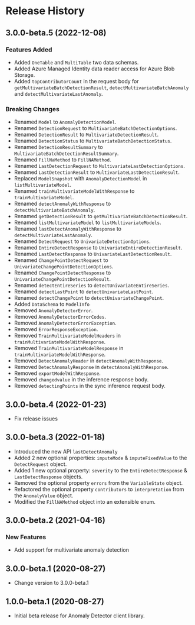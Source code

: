 # Release History

## 3.0.0-beta.5 (2022-12-08)

### Features Added

- Added `OneTable` and `MultiTable` two data schemas.
- Added Azure Managed Identity data reader access for Azure Blob Storage.
- Added `topContributorCount` in the request body for `getMultivariateBatchDetectionResult`, `detectMultivariateBatchAnomaly` and `detectMultivariateLastAnomaly`.

### Breaking Changes

- Renamed `Model` to `AnomalyDetectionModel`.
- Renamed `DetectionRequest` to `MultivariateBatchDetectionOptions`.
- Renamed `DetectionResult` to `MultivariateDetectionResult`.
- Renamed `DetectionStatus` to `MultivariateBatchDetectionStatus`.
- Renamed `DetectionResultSummary` to `MultivariateBatchDetectionResultSummary`.
- Renamed `FillNaMethod` to `FillNAMethod`.
- Renamed `LastDetectionRequest` to `MultivariateLastDetectionOptions`.
- Renamed `LastDetectionResult` to `MultivariateLastDetectionResult`.
- Replaced `ModelSnapshot` with `AnomalyDetectionModel` in `listMultivariateModel`.
- Renamed `trainMultivariateModelWithResponse` to `trainMultivariateModel`.
- Renamed `detectAnomalyWithResponse` to `detectMultivariateBatchAnomaly`.
- Renamed `getDetectionResult` to `getMultivariateBatchDetectionResult`.
- Renamed `listMultivariateModel` to `listMultivariateModels`.
- Renamed `lastDetectAnomalyWithResponse` to `detectMultivariateLastAnomaly`.
- Renamed `DetectRequest` to `UnivariateDetectionOptions`.
- Renamed `EntireDetectResponse` to `UnivariateEntireDetectionResult`.
- Renamed `LastDetectResponse` to `UnivariateLastDetectionResult`.
- Renamed `ChangePointDetectRequest` to `UnivariateChangePointDetectionOptions`.
- Renamed `ChangePointDetectResponse` to `UnivariateChangePointDetectionResult`.
- Renamed `detectEntireSeries` to `detectUnivariateEntireSeries`.
- Renamed `detectLastPoint` to `detectUnivariateLastPoint`.
- Renamed `detectChangePoint` to `detectUnivariateChangePoint`.
- Added `DataSchema` to `ModelInfo`
- Removed `AnomalyDetectorError`.
- Removed `AnomalyDetectorErrorCodes`.
- Removed `AnomalyDetectorErrorException`.
- Removed `ErrorResponseException`.
- Removed `TrainMultivariateModelHeaders` in `trainMultivariateModelWithResponse`.
- Removed `TrainMultivariateModelResponse` in `trainMultivariateModelWithResponse`.
- Removed `DetectAnomalyHeader` in `detectAnomalyWithResponse`.
- Removed `DetectAnomalyResponse` in `detectAnomalyWithResponse`.
- Removed `exportModelWithResponse`.
- Removed `changedvalue` in the inference response body.
- Removed `detectingPoints` in the sync inference request body.


## 3.0.0-beta.4 (2022-01-23)

- Fix release issues

## 3.0.0-beta.3 (2022-01-18)

- Introduced the new API `lastDetectAnomaly`
- Added 2 new optional properties: `imputeMode` & `imputeFixedValue` to the `DetectRequest` object.
- Added 1 new optional property: `severity` to the `EntireDetectResponse` & `LastDetectResponse` objects.
- Removed the optional property `errors` from the `VariableState` object.
- Refactored the optional property `contributors` to `interpretation` from the `AnomalyValue` object.
- Modified the `FillNAMethod` object into an extensible enum.


## 3.0.0-beta.2 (2021-04-16)

### New Features

- Add support for multivariate anomaly detection

## 3.0.0-beta.1 (2020-08-27)

- Change version to 3.0.0-beta.1

## 1.0.0-beta.1 (2020-08-27)

- Initial beta release for Anomaly Detector client library.
